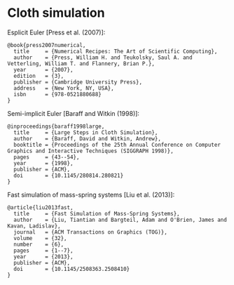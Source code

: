 # Cloth simulation
Esplicit Euler [Press et al. (2007)]:
```
@book{press2007numerical,
  title     = {Numerical Recipes: The Art of Scientific Computing},
  author    = {Press, William H. and Teukolsky, Saul A. and Vetterling, William T. and Flannery, Brian P.},
  year      = {2007},
  edition   = {3},
  publisher = {Cambridge University Press},
  address   = {New York, NY, USA},
  isbn      = {978-0521880688}
}
```

Semi-implicit Euler [Baraff and Witkin (1998)]:
```
@inproceedings{baraff1998large,
  title     = {Large Steps in Cloth Simulation},
  author    = {Baraff, David and Witkin, Andrew},
  booktitle = {Proceedings of the 25th Annual Conference on Computer Graphics and Interactive Techniques (SIGGRAPH 1998)},
  pages     = {43--54},
  year      = {1998},
  publisher = {ACM},
  doi       = {10.1145/280814.280821}
}
```

Fast simulation of mass-spring systems [Liu et al. (2013)]:
```
@article{liu2013fast,
  title     = {Fast Simulation of Mass-Spring Systems},
  author    = {Liu, Tiantian and Bargteil, Adam and O'Brien, James and Kavan, Ladislav},
  journal   = {ACM Transactions on Graphics (TOG)},
  volume    = {32},
  number    = {6},
  pages     = {1--7},
  year      = {2013},
  publisher = {ACM},
  doi       = {10.1145/2508363.2508410}
}
```
